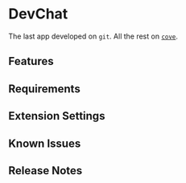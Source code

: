 # DevChat

The last app developed on `git`. All the rest on [`cove`](https://www.covespace.dev).

## Features

## Requirements

## Extension Settings

## Known Issues

## Release Notes

